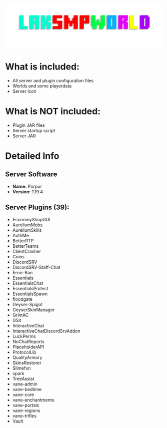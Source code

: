 <h1 align="center">
  <br>
  <img src="/title.png" alt="title" width="610">
  <br>
</h1>

# What is included:
 - All server and plugin configuration files
 - Worlds and some playerdata
 - Server icon
# What is NOT included:
 - Plugin JAR files
 - Server startup script
 - Server JAR
# Detailed Info
## Server Software
 - **Name:** Purpur
 - **Version:** 1.19.4
## Server Plugins (39):
 - EconomyShopGUI
 - AureliumMobs
 - AureliumSkills
 - AuthMe
 - BetterRTP
 - BetterTeams
 - ClientCrasher
 - Coins
 - DiscordSRV
 - DiscordSRV-Staff-Chat
 - Error-Ban
 - Essentials
 - EssentialsChat
 - EssentialsProtect
 - EssentialsSpawn
 - floodgate
 - Geyser-Spigot
 - GeyserSkinManager
 - GrimAC
 - GSit
 - InteractiveChat
 - InteractiveChatDiscordSrvAddon
 - LuckPerms
 - NoChatReports
 - PlaceholderAPI
 - ProtocolLib
 - QualityArmory
 - SkinsRestorer
 - Slimefun
 - spark
 - TreeAssist
 - vane-admin
 - vane-bedtime
 - vane-core
 - vane-enchantments
 - vane-portals
 - vane-regions
 - vane-trifles
 - Vault
